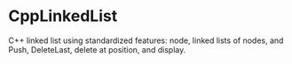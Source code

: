 # CppLinkedList
C++ linked list using standardized features: node, linked lists of nodes, and Push, DeleteLast, delete at position, and display.
